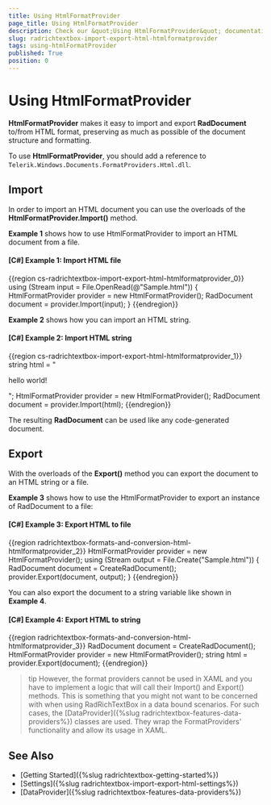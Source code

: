 ```yaml
---
title: Using HtmlFormatProvider
page_title: Using HtmlFormatProvider
description: Check our &quot;Using HtmlFormatProvider&quot; documentation article for the RadRichTextBox {{ site.framework_name }} control.
slug: radrichtextbox-import-export-html-htmlformatprovider
tags: using-htmlFormatProvider
published: True
position: 0
---
```


# Using HtmlFormatProvider

__HtmlFormatProvider__ makes it easy to import and export __RadDocument__ to/from HTML format, preserving as much as possible of the document structure and formatting.

To use __HtmlFormatProvider__, you should add a reference to `Telerik.Windows.Documents.FormatProviders.Html.dll`.

## Import

In order to import an HTML document you can use the overloads of the __HtmlFormatProvider.Import()__ method.

__Example 1__ shows how to use HtmlFormatProvider to import an HTML document from a file.

#### __[C#] Example 1: Import HTML file__

{{region cs-radrichtextbox-import-export-html-htmlformatprovider_0}}
    using (Stream input = File.OpenRead(@"Sample.html"))
    {
        HtmlFormatProvider provider = new HtmlFormatProvider();
        RadDocument document = provider.Import(input);
    }
{{endregion}}

__Example 2__ shows how you can import an HTML string.
 
#### __[C#] Example 2: Import HTML string__

{{region cs-radrichtextbox-import-export-html-htmlformatprovider_1}}
    string html = "<p>hello world!</p>";
    HtmlFormatProvider provider = new HtmlFormatProvider();
    RadDocument document = provider.Import(html);
{{endregion}}

The resulting __RadDocument__ can be used like any code-generated document.
        
## Export

With the overloads of the __Export()__ method you can export the document to an HTML string or a file.

__Example 3__ shows how to use the HtmlFormatProvider to export an instance of RadDocument to a file:

#### __[C#] Example 3: Export HTML to file__

{{region radrichtextbox-formats-and-conversion-html-htmlformatprovider_2}}
    HtmlFormatProvider provider = new HtmlFormatProvider();
    using (Stream output = File.Create("Sample.html"))
    {
        RadDocument document = CreateRadDocument();
        provider.Export(document, output);
    }
{{endregion}}

You can also export the document to a string variable like shown in __Example 4__.

#### __[C#] Example 4: Export HTML to string__

{{region radrichtextbox-formats-and-conversion-html-htmlformatprovider_3}}
    RadDocument document = CreateRadDocument();
    HtmlFormatProvider provider = new HtmlFormatProvider();
    string html = provider.Export(document);
{{endregion}}

>tip However, the format providers cannot be used in XAML and you have to implement a logic that will call their Import() and Export() methods. This is something that you might not want to be concerned with when using RadRichTextBox in a data bound scenarios. For such cases, the [DataProvider]({%slug radrichtextbox-features-data-providers%}) classes are used. They wrap the FormatProviders' functionality and allow its usage in XAML.

## See Also

 * [Getting Started]({%slug radrichtextbox-getting-started%})
 * [Settings]({%slug radrichtextbox-import-export-html-settings%}) 
 * [DataProvider]({%slug radrichtextbox-features-data-providers%})
